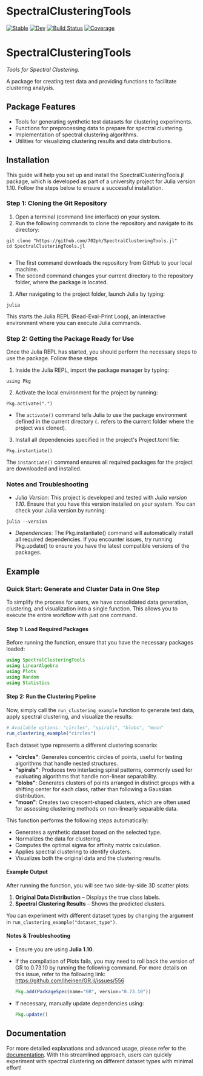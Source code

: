 # SpectralClusteringTools

[![Stable](https://img.shields.io/badge/docs-stable-blue.svg)](https://702ph.github.io/SpectralClusteringTools.jl/stable/)
[![Dev](https://img.shields.io/badge/docs-dev-blue.svg)](https://702ph.github.io/SpectralClusteringTools.jl/dev/)
[![Build Status](https://github.com/702ph/SpectralClusteringTools.jl/actions/workflows/CI.yml/badge.svg?branch=main)](https://github.com/702ph/SpectralClusteringTools.jl/actions/workflows/CI.yml?query=branch%3Amain)
[![Coverage](https://codecov.io/gh/702ph/SpectralClusteringTools.jl/branch/main/graph/badge.svg)](https://codecov.io/gh/702ph/SpectralClusteringTools.jl)


# SpectralClusteringTools

*Tools for Spectral Clustering.*

A package for creating test data and providing functions to facilitate clustering analysis.


## Package Features
- Tools for generating synthetic test datasets for clustering experiments.
- Functions for preprocessing data to prepare for spectral clustering.
- Implementation of spectral clustering algorithms.
- Utilities for visualizing clustering results and data distributions.


## Installation
This guide will help you set up and install the SpectralClusteringTools.jl package, which is developed as part of a university project for Julia version 1.10. Follow the steps below to ensure a successful installation.

### Step 1: Cloning the Git Repository
1. Open a terminal (command line interface) on your system.
2. Run the following commands to clone the repository and navigate to its directory:
```
git clone "https://github.com/702ph/SpectralClusteringTools.jl"
cd SpectralClusteringTools.jl


```
- The first command downloads the repository from GitHub to your local machine.
- The second command changes your current directory to the repository folder, where the package is located.


3. After navigating to the project folder, launch Julia by typing:
```
julia
```
This starts the Julia REPL (Read-Eval-Print Loop), an interactive environment where you can execute Julia commands.


### Step 2: Getting the Package Ready for Use
Once the Julia REPL has started, you should perform the necessary steps to use the package. Follow these steps

1. Inside the Julia REPL, import the package manager by typing:
```
using Pkg
```


2. Activate the local environment for the project by running:
```
Pkg.activate(".")
```
- The `activate()` command tells Julia to use the package environment defined in the current directory (`.` refers to the current folder where the project was cloned).

3. Install all dependencies specified in the project's Project.toml file:
```
Pkg.instantiate()
```
The `instantiate()` command ensures all required packages for the project are downloaded and installed.



### Notes and Troubleshooting
- *Julia Version*: This project is developed and tested with *Julia version 1.10*. Ensure that you have this version installed on your system. You can check your Julia version by running:
```
julia --version
```
- *Dependencies*: The Pkg.instantiate() command will automatically install all required dependencies. If you encounter issues, try running Pkg.update() to ensure you have the latest compatible versions of the packages.


## Example

### Quick Start: Generate and Cluster Data in One Step

To simplify the process for users, we have consolidated data generation, clustering, and visualization into a single function. This allows you to execute the entire workflow with just one command.

#### Step 1: Load Required Packages

Before running the function, ensure that you have the necessary packages loaded:

```julia
using SpectralClusteringTools
using LinearAlgebra
using Plots
using Random
using Statistics
```

#### Step 2: Run the Clustering Pipeline

Now, simply call the `run_clustering_example` function to generate test data, apply spectral clustering, and visualize the results:

```julia
# Available options: "circles", "spirals", "blobs", "moon"
run_clustering_example("circles")  
```

Each dataset type represents a different clustering scenario:

- **"circles"**: Generates concentric circles of points, useful for testing algorithms that handle nested structures.
- **"spirals"**: Produces two interlacing spiral patterns, commonly used for evaluating algorithms that handle non-linear separability.
- **"blobs"**: Generates clusters of points arranged in distinct groups with a shifting center for each class, rather than following a Gaussian distribution.
- **"moon"**: Creates two crescent-shaped clusters, which are often used for assessing clustering methods on non-linearly separable data.

This function performs the following steps automatically:

- Generates a synthetic dataset based on the selected type.
- Normalizes the data for clustering.
- Computes the optimal sigma for affinity matrix calculation.
- Applies spectral clustering to identify clusters.
- Visualizes both the original data and the clustering results.

#### Example Output

After running the function, you will see two side-by-side 3D scatter plots:

1. **Original Data Distribution** – Displays the true class labels.
2. **Spectral Clustering Results** – Shows the predicted clusters.

You can experiment with different dataset types by changing the argument in `run_clustering_example("dataset_type")`.


#### Notes & Troubleshooting
- Ensure you are using **Julia 1.10**.
- If the compilation of Plots fails, you may need to roll back the version of GR to 0.73.10 by running the following command. For more details on this issue, refer to the following link: https://github.com/jheinen/GR.jl/issues/556

  ```julia
  Pkg.add(PackageSpec(name="GR", version="0.73.10"))
  ```
- If necessary, manually update dependencies using:
  ```julia
  Pkg.update()
  ```



## Documentation
For more detailed explanations and advanced usage, 
please refer to the [documentation](https://702ph.github.io/SpectralClusteringTools.jl/stable/). 
With this streamlined approach, users can quickly experiment 
with spectral clustering on different dataset types with minimal effort!


